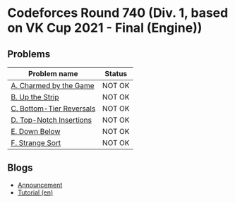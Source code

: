 # Codeforces Round 740 (Div. 1, based on VK Cup 2021 - Final (Engine))

## Problems

|Problem name|Status|
|------------|---------|
| [A. Charmed by the Game](problems/A._Charmed_by_the_Game.md)|NOT OK|
| [B. Up the Strip](problems/B._Up_the_Strip.md)|NOT OK|
| [C. Bottom-Tier Reversals](problems/C._Bottom-Tier_Reversals.md)|NOT OK|
| [D. Top-Notch Insertions](problems/D._Top-Notch_Insertions.md)|NOT OK|
| [E. Down Below](problems/E._Down_Below.md)|NOT OK|
| [F. Strange Sort](problems/F._Strange_Sort.md)|NOT OK|
## Blogs

- [Announcement](blogs/Announcement.md)
- [Tutorial (en)](blogs/Tutorial_(en).md)
